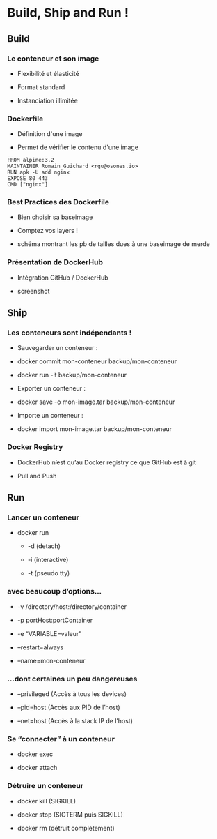 # Build, Ship and Run !

## Build

### Le conteneur et son image

- Flexibilité et élasticité

- Format standard

- Instanciation illimitée

### Dockerfile

- Définition d'une image

- Permet de vérifier le contenu d'une image

```
FROM alpine:3.2
MAINTAINER Romain Guichard <rgu@osones.io>
RUN apk -U add nginx
EXPOSE 80 443
CMD ["nginx"]
```


### Best Practices des Dockerfile

- Bien choisir sa baseimage

- Comptez vos layers !

- schéma montrant les pb de tailles dues à une baseimage de merde

### Présentation de DockerHub

- Intégration GitHub / DockerHub

- screenshot

## Ship

### Les conteneurs sont indépendants !

- Sauvegarder un conteneur :

- docker commit mon-conteneur backup/mon-conteneur

- docker run -it backup/mon-conteneur

- Exporter un conteneur :

- docker save -o mon-image.tar backup/mon-conteneur

- Importe un conteneur :

- docker import mon-image.tar backup/mon-conteneur

### Docker Registry

- DockerHub n’est qu’au Docker registry ce que GitHub est à git

- Pull and Push

## Run

### Lancer un conteneur

- docker run

  - -d (detach)

  - -i (interactive)

  - -t (pseudo tty)

### avec beaucoup d’options...

- -v /directory/host:/directory/container

- -p portHost:portContainer

- -e “VARIABLE=valeur”

- –restart=always

- –name=mon-conteneur

### ...dont certaines un peu dangereuses

- –privileged (Accès à tous les devices)

- –pid=host (Accès aux PID de l’host)

- –net=host (Accès à la stack IP de l’host)

### Se “connecter” à un conteneur

- docker exec

- docker attach

### Détruire un conteneur

- docker kill (SIGKILL)

- docker stop (SIGTERM puis SIGKILL)

- docker rm (détruit complètement)
